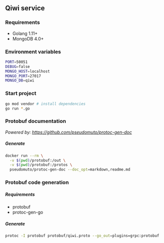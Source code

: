 ## Qiwi service

### Requirements

* Golang 1.11+
* MongoDB 4.0+

### Environment variables
```bash
PORT=50051
DEBUG=false
MONGO_HOST=localhost
MONGO_PORT=27017
MONGO_DB=qiwi
```

### Start project 
```bash
go mod vendor # install dependencies
go run *.go
```

### Protobuf documentation

*Powered by: https://github.com/pseudomuto/protoc-gen-doc*

##### Generate

```bash
docker run --rm \
  -v $(pwd)/protobuf:/out \
  -v $(pwd)/protobuf:/protos \
  pseudomuto/protoc-gen-doc --doc_opt=markdown,readme.md
```

### Protobuf code generation

##### Requirements
* protobuf
* protoc-gen-go

##### Generate
```bash
protoc -I protobuf protobuf/qiwi.proto --go_out=plugins=grpc:protobuf
``` 
